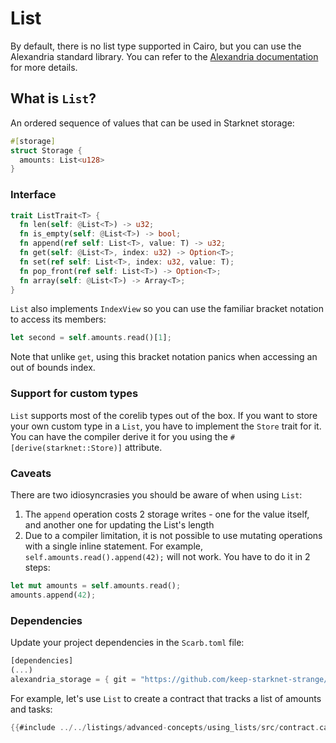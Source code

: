 # List

By default, there is no list type supported in Cairo, but you can use the Alexandria standard library. You can refer to the [Alexandria documentation](https://github.com/keep-starknet-strange/alexandria/tree/main/packages/storage) for more details.

## What is `List`?

An ordered sequence of values that can be used in Starknet storage:

```rust
#[storage]
struct Storage {
  amounts: List<u128>
}
```

### Interface

```rust
trait ListTrait<T> {
  fn len(self: @List<T>) -> u32;
  fn is_empty(self: @List<T>) -> bool;
  fn append(ref self: List<T>, value: T) -> u32;
  fn get(self: @List<T>, index: u32) -> Option<T>;
  fn set(ref self: List<T>, index: u32, value: T);
  fn pop_front(ref self: List<T>) -> Option<T>;
  fn array(self: @List<T>) -> Array<T>;
}
```

`List` also implements `IndexView` so you can use the familiar bracket notation to access its members:

```rust
let second = self.amounts.read()[1];
```

Note that unlike `get`, using this bracket notation panics when accessing an out of bounds index.

### Support for custom types

`List` supports most of the corelib types out of the box. If you want to store your own custom type in a `List`, you have to implement the `Store` trait for it. You can have the compiler derive it for you using the `#[derive(starknet::Store)]` attribute.

### Caveats

There are two idiosyncrasies you should be aware of when using `List`:

1. The `append` operation costs 2 storage writes - one for the value itself, and another one for updating the List's length
2. Due to a compiler limitation, it is not possible to use mutating operations with a single inline statement. For example, `self.amounts.read().append(42);` will not work. You have to do it in 2 steps:

```rust
let mut amounts = self.amounts.read();
amounts.append(42);
```

### Dependencies

Update your project dependencies in the `Scarb.toml` file:

```rust
[dependencies]
(...)
alexandria_storage = { git = "https://github.com/keep-starknet-strange/alexandria.git" }
```

For example, let's use `List` to create a contract that tracks a list of amounts and tasks:

```rust
{{#include ../../listings/advanced-concepts/using_lists/src/contract.cairo}}
```
